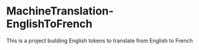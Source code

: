 # MachineTranslation-EnglishToFrench
This is a project building English tokens to translate from English to French
